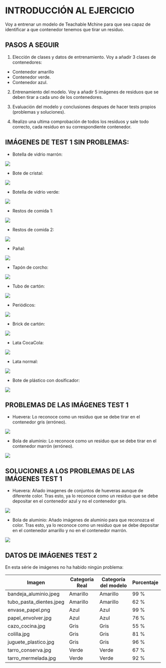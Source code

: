 # INTRODUCCIÓN AL EJERCICIO

Voy a entrenar un modelo de Teachable Mchine para que sea capaz de identificar a que contenedor tenemos que tirar un residuo.

## PASOS A SEGUIR

1. Elección de clases y datos de entrenamiento.
Voy a añadir 3 clases de contenedores:
 * Contenedor amarillo
 * Contenedor verde.
 * Contenedor azul.
 
2. Entrenamiento del modelo.
Voy a añadir 5 imágenes de residuos que se deben tirar a cada uno de los contenedores.

3. Evaluación del modelo y conclusiones despues de hacer tests propios (problemas y soluciones).

4. Realizo una ultima comprobación de todos los residuos y sale todo correcto, cada residuo en su correspondiente contenedor.

## IMÁGENES DE TEST 1 SIN PROBLEMAS:
* Botella de vidrio marrón:

![](https://github.com/neusmartinez/IA-docs/blob/main/BOTELLA%20VIDRIO%20MARRO%CC%81N.png)

* Bote de cristal:

![](https://github.com/neusmartinez/IA-docs/blob/main/BOTE%20DE%20CRISTAL.png)

* Botella de vidrio verde:

![](https://github.com/neusmartinez/IA-docs/blob/main/BOTELLA%20VERDE.png)

* Restos de comida 1:

![](https://github.com/neusmartinez/IA-docs/blob/main/RESTOS%201.png)

* Restos de comida 2:

![](https://github.com/neusmartinez/IA-docs/blob/main/RESTOS%202.png)

* Pañal:

![](https://github.com/neusmartinez/IA-docs/blob/main/PAN%CC%83AL.png)


* Tapón de corcho:

![](https://github.com/neusmartinez/IA-docs/blob/main/TAPO%CC%81N%20DE%20CORCHO.png)

* Tubo de cartón:

![](https://github.com/neusmartinez/IA-docs/blob/main/ROLLO%20DE%20CARTO%CC%81N.png)

* Periódicos: 

![](https://github.com/neusmartinez/IA-docs/blob/main/PERIO%CC%81DICOS.png)

* Brick de cartón:

![](https://github.com/neusmartinez/IA-docs/blob/main/BRICK.png)

* Lata CocaCola:

![](https://github.com/neusmartinez/IA-docs/blob/main/LATA%20%20COCACOLA.png)

* Lata normal:

![](https://github.com/neusmartinez/IA-docs/blob/main/LATA%20NORMAL.png)

* Bote de plástico con dosificador:

![](https://github.com/neusmartinez/IA-docs/blob/main/CHUFCHUF.png)

## PROBLEMAS DE LAS IMÁGENES TEST 1
* Huevera: Lo reconoce como un residuo que se debe tirar en el contenedor gris (erróneo).

![](https://github.com/neusmartinez/IA-docs/blob/main/PROBLEMA%20HUEVERA.png)

* Bola de aluminio: Lo reconoce como un residuo que se debe tirar en el contenedor marrón (erróneo).

![](https://github.com/neusmartinez/IA-docs/blob/main/PROBLEMA%20BOLA%20ALUMINIO.png)

## SOLUCIONES A LOS PROBLEMAS DE LAS IMÁGENES TEST 1
* Huevera: Añado imagenes de conjuntos de hueveras aunque de diferente color. Tras esto, ya lo reconoce como un residuo que se debe depositar en el contenedor azul y no el contenedor gris.

![](https://github.com/neusmartinez/IA-docs/blob/main/SOLUCIO%CC%81N%20HUEVERA.png)

* Bola de aluminio: Añado imágenes de aluminio para que reconozca el color. Tras esto, ya lo reconoce como un residuo que se debe depositar en el contenedor amarillo y no en el contenedor marrón.

![](https://github.com/neusmartinez/IA-docs/blob/main/SOLUCIO%CC%81N%20BOLA%20ALUMINIO.png)


## DATOS DE IMÁGENES TEST 2
En esta série de imágenes no ha habido ningún problema:

| Imagen                  | Categoría Real | Categoría del modelo | Porcentaje |
|-------------------------|----------------|----------------------|------------|
| bandeja_aluminio.jpeg   | Amarillo       | Amarillo             | 99 %       |
| tubo_pasta_dientes.jpeg | Amarillo       | Amarillo             | 62 %       |
| envase_papel.png        | Azul           | Azul                 | 99 %       |
| papel_envolver.jpg      | Azul           | Azul                 | 76 %       |
| cazo_cocina.jpg         | Gris           | Gris                 | 55 %       |
| colilla.jpg             | Gris           | Gris                 | 81 %       |
| juguete_plastico.jpg    | Gris           | Gris                 | 96 %       |
| tarro_conserva.jpg      | Verde          | Verde                | 67 %       |
| tarro_mermelada.jpg     | Verde          | Verde                | 92 %       |



